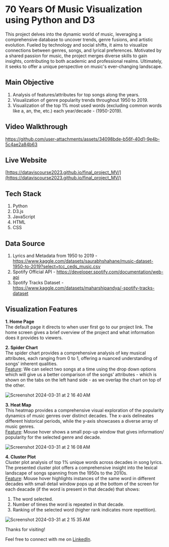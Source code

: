 # 70 Years Of Music Visualization using Python and D3

This project delves into the dynamic world of music, leveraging a comprehensive database to uncover trends, genre fusions, and artistic evolution. Fueled by technology and social shifts, it aims to visualize connections between genres, songs, and lyrical preferences. Motivated by a shared passion for music, the project merges diverse skills to gain insights, contributing to both academic and professional realms. Ultimately, it seeks to offer a unique perspective on music's ever-changing landscape.

## Main Objective

1. Analysis of features/attributes for top songs along the years.
2. Visualization of genre popularity trends throughout 1950 to 2019.
3. Visualization of the top 1% most used words (excluding common words like a, an, the, etc.) each year/decade - (1950-2019).

## Video Walkthrough
https://github.com/user-attachments/assets/34098bde-b56f-40d1-9e4b-5c4ae2a84b63

## Live Website
[https://dataviscourse2023.github.io/final_project_MV/](https://dataviscourse2023.github.io/final_project_MV/)<br>

## Tech Stack
1. Python
2. D3.js
3. JavaScript
4. HTML
5. CSS

## Data Source
1. Lyrics and Metadata from 1950 to 2019 - https://www.kaggle.com/datasets/saurabhshahane/music-dataset-1950-to-2019?select=tcc_ceds_music.csv
2. Spotify Official API - https://developer.spotify.com/documentation/web-api
3. Spotify Tracks Dataset - https://www.kaggle.com/datasets/maharshipandya/-spotify-tracks-dataset

## Visualization Features

**1. Home Page**
<br> The default page it directs to when user first go to our project link. The home screen gives a brief overview of the project and what information does it provides to viewers. 

**2. Spider Chart**
<br>The spider chart provides a comprehensive analysis of key musical attributes, each ranging from 0 to 1, offering a nuanced understanding of songs' inherent qualities.
<br><ins>Feature</ins>: We can select two songs at a time using the drop down options which will give us a better comparison of the songs’ attributes - which is shown on the tabs on the left hand side - as we overlap the chart on top of the other.

![Screenshot 2024-03-31 at 2 16 40 AM](https://github.com/avishek04/70YearsOfMusicVisual-D3/assets/48808040/7d7e8264-7fde-4d33-8b8a-be94a9e3fb77)

**3. Heat Map** 
<br>This heatmap provides a comprehensive visual exploration of the popularity dynamics of music genres over distinct decades. The x-axis delineates different historical periods, while the y-axis showcases a diverse array of music genres.
<br><ins>Feature</ins>: Mouse hover shows a small pop-up window that gives information/ popularity for the selected genre and decade.

![Screenshot 2024-03-31 at 2 16 08 AM](https://github.com/avishek04/70YearsOfMusicVisual-D3/assets/48808040/781260cf-a475-4599-aad7-17b1cc328697)

**4. Cluster Plot**
<br>Cluster plot analysis of top 1% unique words across decades in song lyrics. The presented cluster plot offers a comprehensive insight into the lexical landscape of songs spanning from the 1950s to the 2010s. 
<br><ins>Feature</ins>: Mouse hover highlights instances of the same word in different decades with small detail window pops up at the bottom of the screen for each deacade (if the word is present in that decade) that shows: 

1. The word selected.
2. Number of times the word is repeated in that decade.
3. Ranking of the selected word (higher rank indicates more repetition).

![Screenshot 2024-03-31 at 2 15 35 AM](https://github.com/avishek04/70YearsOfMusicVisual-D3/assets/48808040/f26b7a4e-6d86-4284-b47b-ad4fa0cf443a)

Thanks for visiting!

Feel free to connect with me on [LinkedIn](https://www.linkedin.com/in/avishekchoudhury/).
